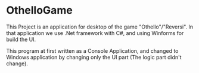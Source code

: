 # OthelloGame

This Project is an application for desktop of the game "Othello"/"Reversi".
In that application we use .Net framework with C#, and using Winforms for build the UI.

This program at first written as a Console Application,
and changed to Windows application by changing only the UI part (The logic part didn't change).
